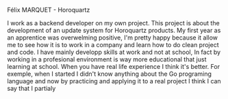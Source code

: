 Félix MARQUET - Horoquartz

I work as a backend developer on my own project. This project is about the development of an update system for Horoquartz products. My first year as an apprentice was overwelming positive, I'm pretty happy because it allow me to see how it is to work in a company and learn how to do clean project and code. I have mainly developp skills at work and not at school, In fact by working in a profesional environment is way more educational that just learning at school. When you have real life experience I think it's better. For exemple, when I started I didn't know anything about the Go programing language and now by practicing and applying it to a real project I think I can say that I partialy 